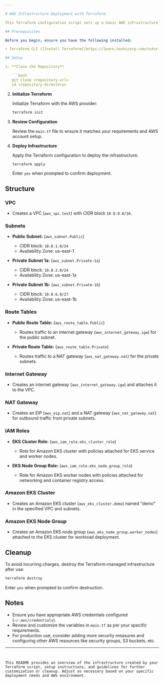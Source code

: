 ```yaml
---

# AWS Infrastructure Deployment with Terraform

This Terraform configuration script sets up a basic AWS infrastructure including a VPC, subnets, route tables, internet gateway, NAT gateway, IAM roles, EKS cluster, and EKS node group.

## Prerequisites

Before you begin, ensure you have the following installed:

- Terraform CLI ([Install Terraform](https://learn.hashicorp.com/tutorials/terraform/install-cli))

## Setup

1. **Clone the Repository**

   ```bash
   git clone <repository-url>
   cd <repository-directory>
   ```

2. **Initialize Terraform**

   Initialize Terraform with the AWS provider:

   ```bash
   terraform init
   ```

3. **Review Configuration**

   Review the `main.tf` file to ensure it matches your requirements and AWS account setup.

4. **Deploy Infrastructure**

   Apply the Terraform configuration to deploy the infrastructure:

   ```bash
   terraform apply
   ```

   Enter `yes` when prompted to confirm deployment.

## Structure

### VPC

- Creates a VPC (`aws_vpc.test`) with CIDR block `10.0.0.0/16`.

### Subnets

- **Public Subnet:** (`aws_subnet.Public`)
  - CIDR block: `10.0.1.0/24`
  - Availability Zone: us-east-1

- **Private Subnet 1a:** (`aws_subnet.Private-1a`)
  - CIDR block: `10.0.2.0/24`
  - Availability Zone: us-east-1a

- **Private Subnet 1b:** (`aws_subnet.Private-1b`)
  - CIDR block: `10.0.6.0/27`
  - Availability Zone: us-east-1b

### Route Tables

- **Public Route Table:** (`aws_route_table.Public`)
  - Routes traffic to an internet gateway (`aws_internet_gateway.igw`) for the public subnet.

- **Private Route Table:** (`aws_route_table.Private`)
  - Routes traffic to a NAT gateway (`aws_nat_gateway.nat`) for the private subnets.

### Internet Gateway

- Creates an internet gateway (`aws_internet_gateway.igw`) and attaches it to the VPC.

### NAT Gateway

- Creates an EIP (`aws_eip.nat`) and a NAT gateway (`aws_nat_gateway.nat`) for outbound traffic from private subnets.

### IAM Roles

- **EKS Cluster Role:** (`aws_iam_role.eks_cluster_role`)
  - Role for Amazon EKS cluster with policies attached for EKS service and worker nodes.

- **EKS Node Group Role:** (`aws_iam_role.eks_node_group_role`)
  - Role for Amazon EKS worker nodes with policies attached for networking and container registry access.

### Amazon EKS Cluster

- Creates an Amazon EKS cluster (`aws_eks_cluster.demo`) named "demo" in the specified VPC and subnets.

### Amazon EKS Node Group

- Creates an Amazon EKS node group (`aws_eks_node_group.worker_nodes`) attached to the EKS cluster for workload deployment.

## Cleanup

To avoid incurring charges, destroy the Terraform-managed infrastructure after use:

```bash
terraform destroy
```

Enter `yes` when prompted to confirm destruction.

## Notes

- Ensure you have appropriate AWS credentials configured (`~/.aws/credentials`).
- Review and customize the variables in `main.tf` as per your specific requirements.
- For production use, consider adding more security measures and configuring other AWS resources like security groups, S3 buckets, etc.

---
```


This README provides an overview of the infrastructure created by your Terraform script, setup instructions, and guidelines for further customization or cleanup. Adjust as necessary based on your specific deployment needs and AWS environment.
